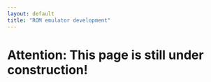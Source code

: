 ```yaml
---
layout: default
title: "ROM emulator development"
---
```


# Attention: This page is still under construction!